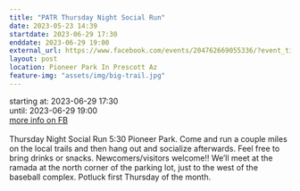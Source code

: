 ```yaml
---
title: "PATR Thursday Night Social Run"
date: 2023-05-23 14:39
startdate: 2023-06-29 17:30
enddate: 2023-06-29 19:00
external_url: https://www.facebook.com/events/204762669055336/?event_time_id=204762689055334
layout: post
location: Pioneer Park In Prescott Az
feature-img: "assets/img/big-trail.jpg"
---
```


starting at: 2023-06-29 17:30<br>until: 2023-06-29 19:00<br><a href="https://www.facebook.com/events/204762669055336/?event_time_id=204762689055334">more info on FB</a><br><br>Thursday Night Social Run 5&#58;30 Pioneer Park.  Come and run a couple miles on the local trails and then hang out and socialize afterwards.  Feel free to bring drinks or snacks. Newcomers/visitors welcome!!  We’ll meet at the ramada at the north corner of the parking lot, just to the west of the baseball complex.  Potluck first Thursday of the month.<br>
  <br>
  

